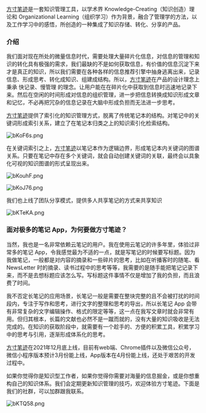 [方寸笔迹](https://fangcun.in/)是一套知识管理工具，以学术界 Knowledge-Creating（知识创造）理论和 Organizational Learning（组织学习）作为背景，融合了管理学的方法，以及工作学习中的感悟，所创造的一种集成了知识存储、转化、分享的产品。

### 介绍

我们面对现在所处的微量信息时代，需要处理大量碎片化信息，对信息的管理和知识的转化具有极强的需求，我们最缺的不是如何获取信息，有价值的信息沉淀下来才是真正的知识，所以我们需要在各种各样的信息推荐引擎中抽身逃离出来，记录信息、形成思考、转化成知识、组建成结构。所以，[方寸笔迹](https://fangcun.in/)在产品的设计理念上秉承 快记录、慢管理 的理念。让用户能在在碎片化中获取到信息时迅速地记录下来。然后在空闲的时间形成对信息的组织管理，进一步把信息转换成知识形成文章和记忆，不必再把冗杂的信息记录在大脑中形成负担而无法进一步思考。

[方寸笔迹](https://fangcun.in/)提供了索引化的知识管理方式，脱离了传统笔记本的结构。对笔记中的关键词形成索引关系，建立了在笔记本归类之上的知识索引化检索结构。

![bKoF6s.png](https://s4.ax1x.com/2022/02/28/bKoF6s.png)

在关键词索引之上，[方寸笔迹](https://fangcun.in/)以笔记本作为逻辑边界，形成笔记本内关键词的图谱关系。只要在笔记中存在多个关键词，就会自动创建关键词的关联，最终会以具象化可视的知识图谱的形式呈现出来。


![bKouhF.png](https://s4.ax1x.com/2022/02/28/bKouhF.png)

![bKoJ76.png](https://s4.ax1x.com/2022/02/28/bKoJ76.png)

我们也上线了团队分享模式，提供多人共享笔记的方式来共享知识

![bKTeKA.png](https://s4.ax1x.com/2022/02/28/bKTeKA.png)

### 面对极多的笔记 App，为何要做方寸笔迹？

当然，我也是一名非常依赖云笔记的用户。我在使用云笔记的许多年里，体验过非常多的笔记 App，令我感觉最为不适的一点，就是写笔记的时候要写标题。因为我做笔记，一般都是对内容的摘录和一些碎片的思考，比如在听播客时的随笔、看 NewsLetter 时的摘录、读书过程中的思考等等，我需要的是随手能把笔记记录下来，而不是去想标题应该怎么写。写标题这件事情不仅是增加了我的负担，而且浪费了时间。

我不否定长笔记的应用场景，长笔记一般是需要在整块完整的且不会被打扰的时间段内，专注于写作和思考，进行文字的整理和思考的导出，所以长笔记 App 会带有非常复杂的文字编辑操作、格式的限定等等，这一点在我写文章时就会非常有用。但归其根本，长篇的文献也必然不是一蹴而就的，没有大量的知识吸收是无法完成的。在知识的获取阶段中，就需要有一个趁手的、方便的积累工具，积累学习中的思考与引用，逐渐形成体系化的思考。


[方寸笔迹](https://fangcun.in/)在2021年12月底上线，目前有web端、Chrome插件以及微信公众号，微信小程序版本预计3月份能上线，App版本在4月份能上线，还处于艰苦的开发过程中。

如果你觉得你是知识型工作者，如果你觉得你需要对海量的信息掘金，或是你想重构自己的知识体系。我们会定期更新知识管理的技巧，欢迎体验方寸笔迹。下面是我们的社群，可以加群跟我联系。

![bKTQ58.png](https://s4.ax1x.com/2022/02/28/bKTQ58.png)